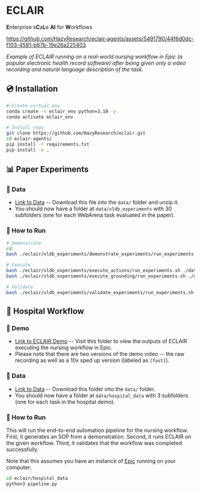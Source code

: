 # ECLAIR

**E**nterprise s**C**a**L**e **AI** for **W**orkflows



https://github.com/HazyResearch/eclair-agents/assets/5491790/44f6d0dc-f103-4581-b67b-19e26a225403



*Example of ECLAIR running on a real-world nursing workflow in Epic (a popular electronic health record software) after being given only a video recording and natural language description of the task.*

## 💿 Installation

```bash
# Create virtual env
conda create -n eclair_env python=3.10 -y
conda activate eclair_env

# Install repo
git clone https://github.com/HazyResearch/eclair.git
cd eclair-agents/
pip install -r requirements.txt
pip install -e .
```

## 📊 Paper Experiments

### 💾 Data

* [Link to Data](https://drive.google.com/file/d/1h-sf1WlaIblvxhLNQbDlSiMDp1CkGFx1/view?usp=drive_link) -- Download this file into the `data/` folder and unzip it.
* You should now have a folder at `data/vldb_experiments` with 30 subfolders (one for each WebArena task evaluated in the paper).

### 🚀 How to Run

```bash
# Demonstrate
cd 
bash ./eclair/vldb_experiments/demonstrate_experiments/run_experiments.sh ./data/vldb_experiments

# Execute
bash ./eclair/vldb_experiments/execute_actions/run_experiments.sh ./data/vldb_experiments
bash ./eclair/vldb_experiments/execute_grounding/run_experiments.sh ./data/vldb_experiments

# Validate
bash ./eclair/vldb_experiments/validate_experiments/run_experiments.sh ./data/vldb_experiments
```

## 🏥 Hospital Workflow

### 🎥 Demo

* [Link to ECLAIR Demo](https://drive.google.com/drive/folders/1U6fC67mDNlHQ0ikx-OOHx-7Bdv91XJ15?usp=drive_link) -- Visit this folder to view the outputs of ECLAIR executing the nursing workflow in Epic. 
* Please note that there are two versions of the demo video -- the raw recording as well as a 10x sped up version (labeled as `[fast]`).

### 💾 Data

* [Link to Data](https://drive.google.com/drive/folders/1TZp38_0IPf8aXFjh2UJa6AMdZyEyqCBA?usp=drive_link) -- Download this folder into the `data/` folder. 
* You should now have a folder at `data/hospital_data` with 3 subfolders (one for each task in the hospital demo).

### 🚀 How to Run

This will run the end-to-end automation pipeline for the nursing workflow. First, it generates an SOP from a demonstration. Second, it runs ECLAIR on the given workflow. Third, it validates that the workflow was completed successfully.

Note that this assumes you have an instance of [Epic](https://www.epic.com/) running on your computer.

```bash
cd eclair/hospital_data
python3 pipeline.py
```
